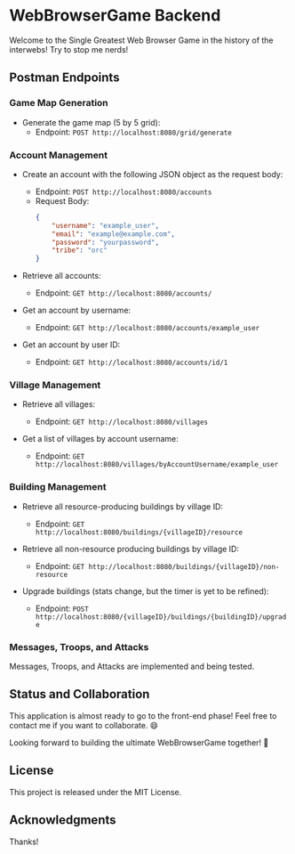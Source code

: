 # WebBrowserGame Backend

Welcome to the Single Greatest Web Browser Game in the history of the interwebs! Try to stop me nerds!

## Postman Endpoints

### Game Map Generation

- Generate the game map (5 by 5 grid):
   - Endpoint: `POST http://localhost:8080/grid/generate`

### Account Management

- Create an account with the following JSON object as the request body:
   - Endpoint: `POST http://localhost:8080/accounts`
   - Request Body:
     ```json
     {
         "username": "example_user",
         "email": "example@example.com",
         "password": "yourpassword",
         "tribe": "orc"
     }
     ```

- Retrieve all accounts:
   - Endpoint: `GET http://localhost:8080/accounts/`

- Get an account by username:
   - Endpoint: `GET http://localhost:8080/accounts/example_user`

- Get an account by user ID:
   - Endpoint: `GET http://localhost:8080/accounts/id/1`

### Village Management

- Retrieve all villages:
   - Endpoint: `GET http://localhost:8080/villages`

- Get a list of villages by account username:
   - Endpoint: `GET http://localhost:8080/villages/byAccountUsername/example_user`

### Building Management

- Retrieve all resource-producing buildings by village ID:
   - Endpoint: `GET http://localhost:8080/buildings/{villageID}/resource`

- Retrieve all non-resource producing buildings by village ID:
   - Endpoint: `GET http://localhost:8080/buildings/{villageID}/non-resource`

- Upgrade buildings (stats change, but the timer is yet to be refined):
   - Endpoint: `POST http://localhost:8080/{villageID}/buildings/{buildingID}/upgrade`

### Messages, Troops, and Attacks

Messages, Troops, and Attacks are implemented and being tested.

## Status and Collaboration

This application is almost ready to go to the front-end phase! Feel free to contact me if you want to collaborate. 😄

Looking forward to building the ultimate WebBrowserGame together! 🚀

## License 

This project is released under the MIT License.

## Acknowledgments

Thanks! 
